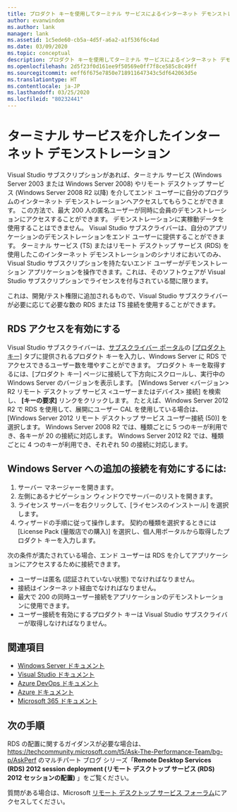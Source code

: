 ```yaml
---
title: プロダクト キーを使用してターミナル サービスによるインターネット デモンストレーションをサポートする | Microsoft Docs
author: evanwindom
ms.author: lank
manager: lank
ms.assetid: 1c5ede60-cb5a-4d5f-a6a2-a1f536f6c4ad
ms.date: 03/09/2020
ms.topic: conceptual
description: プロダクト キーを使用してターミナル サービスによるインターネット デモンストレーションをサポートし、RDS アクセスを有効にする方法を説明します
ms.openlocfilehash: 2d5f23f0d161ee9f50569e0ff7f8ce585c8c49ff
ms.sourcegitcommit: eeff6f675e7850e718911647343c5df642063d5e
ms.translationtype: HT
ms.contentlocale: ja-JP
ms.lasthandoff: 03/25/2020
ms.locfileid: "80232441"
---
```

# <a name="internet-demonstrations-via-terminal-services"></a>ターミナル サービスを介したインターネット デモンストレーション
Visual Studio サブスクリプションがあれば、ターミナル サービス (Windows Server 2003 または Windows Server 2008) やリモート デスクトップ サービス (Windows Server 2008 R2 以降) を介してエンド ユーザーに自分のプログラムのインターネット デモンストレーションへアクセスしてもらうことができます。 この方法で、最大 200 人の匿名ユーザーが同時に会員のデモンストレーションにアクセスすることができます。 デモンストレーションに実稼動データを使用することはできません。 Visual Studio サブスクライバーは、自分のアプリケーションのデモンストレーションをエンド ユーザーに提供することができます。 ターミナル サービス (TS) またはリモート デスクトップ サービス (RDS) を使用したこのインターネット デモンストレーションのシナリオにおいてのみ、Visual Studio サブスクリプションを持たないエンド ユーザーがデモンストレーション アプリケーションを操作できます。これは、そのソフトウェアが Visual Studio サブスクリプションでライセンスを付与されている間に限ります。

これは、開発/テスト権限に追加されるもので、Visual Studio サブスクライバーが必要に応じて必要な数の RDS または TS 接続を使用することができます。

## <a name="enabling-rds-access"></a>RDS アクセスを有効にする
Visual Studio サブスクライバーは、[サブスクライバー ポータル](https://my.visualstudio.com?wt.mc_id=o~msft~docs)の [[プロダクト キー]](https://my.visualstudio.com/productkeys?wt.mc_id=o~msft~docs) タブに提供されるプロダクト キーを入力し、Windows Server に RDS でアクセスできるユーザー数を増やすことができます。 プロダクト キーを取得するには、[プロダクト キー] ページに接続して下方向にスクロールし、実行中の Windows Server のバージョンを表示します。 [Windows Server <バージョン> R2 リモート デスクトップ サービス <ユーザーまたはデバイス> 接続] を検索し、 **[キーの要求]** リンクをクリックします。 たとえば、Windows Server 2012 R2 で RDS を使用して、展開にユーザー CAL を使用している場合は、[Windows Server 2012 リモート デスクトップ サービス ユーザー接続 (50)] を選択します。
Windows Server 2008 R2 では、種類ごとに 5 つのキーが利用でき、各キーが 20 の接続に対応します。 Windows Server 2012 R2 では、種類ごとに 4 つのキーが利用でき、それぞれ 50 の接続に対応します。

## <a name="to-enable-additional-connections-in-windows-server"></a>Windows Server への追加の接続を有効にするには:
1. サーバー マネージャーを開きます。
2. 左側にあるナビゲーション ウィンドウでサーバーのリストを開きます。
3. ライセンス サーバーを右クリックして、[ライセンスのインストール] を選択します。
4. ウィザードの手順に従って操作します。  契約の種類を選択するときには [License Pack (量販店での購入)] を選択し、個人用ポータルから取得したプロダクト キーを入力します。

次の条件が満たされている場合、エンド ユーザーは RDS を介してアプリケーションにアクセスするために接続できます。
- ユーザーは匿名 (認証されていない状態) でなければなりません。
- 接続はインターネット経由でなければなりません。
- 最大で 200 の同時ユーザー接続をアプリケーションのデモンストレーションに使用できます。
- ユーザー接続を有効にするプロダクト キーは Visual Studio サブスクライバーが取得しなければなりません。

## <a name="see-also"></a>関連項目
- [Windows Server ドキュメント](https://docs.microsoft.com/windows-server/)
- [Visual Studio ドキュメント](https://docs.microsoft.com/visualstudio/)
- [Azure DevOps ドキュメント](https://docs.microsoft.com/azure/devops/)
- [Azure ドキュメント](https://docs.microsoft.com/azure/)
- [Microsoft 365 ドキュメント](https://docs.microsoft.com/microsoft-365/)

## <a name="next-steps"></a>次の手順
RDS の配置に関するガイダンスが必要な場合は、 https://techcommunity.microsoft.com/t5/Ask-The-Performance-Team/bg-p/AskPerf のマルチパート ブログ シリーズ「**Remote Desktop Services (RDS) 2012 session deployment (リモート デスクトップ サービス (RDS) 2012 セッションの配置)** 」をご覧ください。 

質問がある場合は、Microsoft [リモート デスクトップ サービス フォーラム](https://social.technet.microsoft.com/Forums/windowsserver/home?forum=winserverTS)にアクセスしてください。
